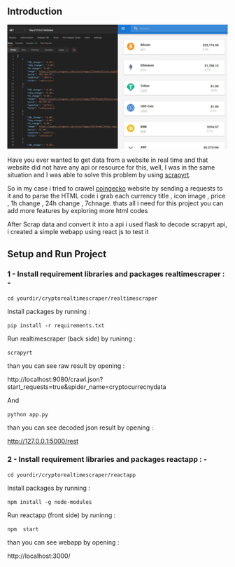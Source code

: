 ## Introduction

![alt Text](src/back_and_front.jpg)


Have you ever wanted to get data from a website in real time and that website did not have any api or resource for this, well, I was in the same situation and I was able to solve this problem by using [scrapyrt](https://scrapyrt.readthedocs.io/en/stable/).

So in my case i tried to crawel [coingecko](https://www.coingecko.com/) website by sending a requests to it and to parse the HTML code i grab each currency title , icon image , price , 1h change , 24h change , 7chnage. thats all i need for this project you can add more features by exploring more html codes

After Scrap data and convert it into a api i used flask to decode scrapyrt api, i created a simple webapp using react js to test it

## Setup and Run Project

### 1 - Install requirement libraries and packages realtimescraper  : -

`cd yourdir/cryptorealtimescraper/realtimescraper`

Install packages by running :

`pip install -r requirements.txt`

Run realtimescraper (back side) by runinng :

`scrapyrt`

than you can see raw result by opening :

http://localhost:9080/crawl.json?start_requests=true&spider_name=cryptocurrecnydata

And

`python app.py`

than you can see decoded json result by opening :

http://127.0.0.1:5000/rest

### 2 - Install requirement libraries and packages reactapp   : -

`cd yourdir/cryptorealtimescraper/reactapp`

Install packages by running :

`npm install -g node-modules`

Run reactapp (front side) by runinng :

`npm  start`

than you can see webapp by opening :

http://localhost:3000/




